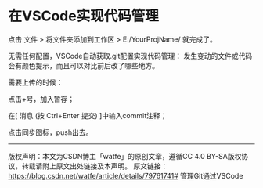 
# 在VSCode实现代码管理

点击 文件 > 将文件夹添加到工作区 > E:/YourProjName/ 就完成了。

无需任何配置，VSCode自动获取.git配置实现代码管理： 发生变动的文件或代码会有颜色提示，而且可以对比前后改了哪些地方。

需要上传的时候： 

点击+号，加入暂存；

 在[ 消息 (按 Ctrl+Enter 提交) ]中输入commit注释； 

点击同步图标，push出去。


------------------------------------------------
版权声明：本文为CSDN博主「watfe」的原创文章，遵循CC 4.0 BY-SA版权协议，转载请附上原文出处链接及本声明。
原文链接：https://blog.csdn.net/watfe/article/details/79761741# 管理Git通过VSCode

